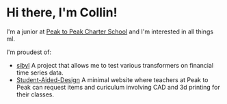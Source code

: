 # Hi there, I'm Collin!

I'm a junior at [Peak to Peak Charter School](peaktopeak.org) and I'm interested in all things ml.

I'm proudest of:

- [sibyl](https://github.com/cldrake01/sibyl) A project that allows me to test various transformers on financial time series data.
- [Student-Aided-Design](https://github.com/Peak-to-Peak-Engineering/Student-Aided-Design) A minimal website where teachers at Peak to Peak can request items and curiculum involving CAD and 3d printing for their classes.

